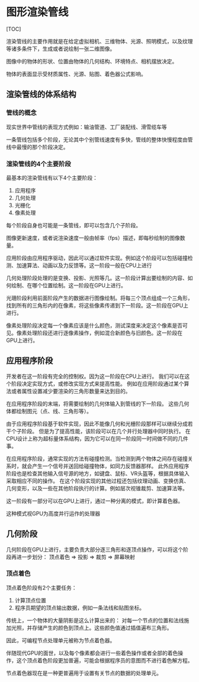 # 图形渲染管线

[TOC]

渲染管线的主要作用就是在给定虚拟相机、三维物体、光源、照明模式，以及纹理等诸多条件下，生成或者说绘制一张二维图像。

图像中的物体的形状、位置由物体的几何结构、环境特点、相机摆放决定。

物体的表面显示受材质属性、光源、贴图、着色器公式影响。

## 渲染管线的体系结构

### 管线的概念

现实世界中管线的表现方式例如：输油管道、工厂装配线、滑雪缆车等

一条管线包括多个阶段，无论其中个别管线速度有多快，管线的整体快慢程度由管线中最慢的那个阶段决定。

### 渲染管线的4个主要阶段

最基本的渲染管线有以下4个主要阶段：
1. 应用程序
2. 几何处理
3. 光栅化
4. 像素处理

每个阶段自身也可能是一条管线，即可以包含几个子阶段。

图像更新速度，或者说渲染速度一般由帧率（fps）描述，即每秒绘制的图像数量。

应用阶段由应用程序驱动，因此可以通过软件实现。例如这个阶段可以包括碰撞检测、加速算法、动画以及力反馈等。这一阶段一般在CPU上进行

几何处理阶段处理的是变换、投影、光照等几。这一阶段计算出要绘制的内容、如何绘制、在哪个位置绘制。这一阶段在GPU上进行。

光珊阶段利用前面阶段产生的数据进行图像绘制。将每三个顶点组成一个三角形，找到所有的三角形内的在像素，将这些像素传递到下一阶段。这一阶段在GPU上进行。

像素处理阶段决定每一个像素应该是什么颜色，测试深度来决定这个像素是否可见。像素处理阶段还进行逐像素操作，例如混合新颜色与旧颜色。这一阶段在GPU上进行。

## 应用程序阶段

开发者在这一阶段有完全的控制权。因为这一阶段在CPU上进行。
我们可以在这个阶段决定实现方式，或修改实现方式来提高性能。
例如在应用阶段通过某个算法或者属性设置减少要渲染的三角形数量来达到目的。

在应用程序阶段的末端，将需要绘制的几何体输入到管线的下一阶段。
这些几何体都绘制图元（点、线、三角形等）。

由于应用程序阶段基于软件实现，因此不能像几何和光栅阶段那样可以继续分成若干个子阶段。
但是为了提高性能，该阶段可以在几个并行处理器中同时执行。
在CPU设计上称为超标量体系结构，因为它可以在同一阶段同一时间做不同的几件事。

在应用程序阶段，通常实现的方法有碰撞检测。当检测到两个物体之间存在碰撞关系时，就会产生一个信号并送回给碰撞物体，如同力反馈器那样。
此外应用程序阶段也是检查其他输入信号源的地方，如键盘、鼠标、VR头盔等，根据具体输入采取相应不同的操作。
在这个阶段实现的其他过程还包括纹理动画、变换仿真、几何变形，以及一些在其他阶段执行的计算。例如层次视锥裁剪、加速算法等。

这一阶段有一部分可以在GPU上进行，通过一种分离的模式，即计算着色器。

这种模式视GPU为高度并行运作的处理器

## 几何阶段

几何阶段在GPU上进行，主要负责大部分逐三角形和逐顶点操作，可以将这个阶段再进一步划分：
顶点着色 => 投影 => 裁剪 => 屏幕映射

### 顶点着色

顶点着色阶段有2个主要任务：
1. 计算顶点位置
2. 程序员期望的顶点输出数据，例如一条法线和贴图坐标。

传统上，一个物体的大量阴影是这么计算出来的：
对每一个节点的位置和法线施加光照，并存储产生的颜色到顶点上。这些颜色值通过插值遍布三角形。

因此，可编程节点处理单元被称为节点着色器。

伴随现代GPU的面世，以及每个像素都会进行一些着色操作或者全部的着色操作，这个顶点着色阶段更加普遍，可能会根据程序员的意图而不进行着色解方程。

节点着色器现在是一种更普遍用于设置有关节点的数据的处理单元。

